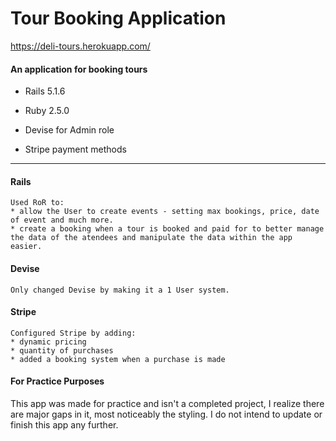 # Tour Booking Application

https://deli-tours.herokuapp.com/

#### An application for booking tours

* Rails 5.1.6

* Ruby 2.5.0

* Devise for Admin role

* Stripe payment methods

----------

#### Rails
```
Used RoR to:
* allow the User to create events - setting max bookings, price, date of event and much more.
* create a booking when a tour is booked and paid for to better manage the data of the atendees and manipulate the data within the app easier.
```

#### Devise
```
Only changed Devise by making it a 1 User system.
```

#### Stripe
```
Configured Stripe by adding:
* dynamic pricing
* quantity of purchases
* added a booking system when a purchase is made
```

#### For Practice Purposes

This app was made for practice and isn't a completed project, I realize there are major gaps in it, most noticeably the styling. I do not intend to update or finish this app any further.